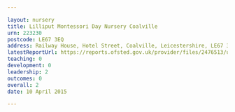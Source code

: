 ```yaml
---

layout: nursery
title: Lilliput Montessori Day Nursery Coalville
urn: 223230
postcode: LE67 3EQ
address: Railway House, Hotel Street, Coalville, Leicestershire, LE67 3EQ
latestReportUrl: https://reports.ofsted.gov.uk/provider/files/2476513/urn/223230.pdf
teaching: 0
development: 0
leadership: 2
outcomes: 0
overall: 2
date: 10 April 2015

---
```

